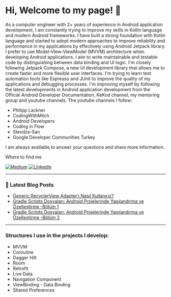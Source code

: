 # Hi, Welcome to my page! 👋

As a computer engineer with 2+ years of experience in Android application development, I am constantly trying to improve my skills in Kotlin language and modern Android frameworks. I have built a strong foundation with Kotlin language and started to adopt modern approaches to improve reliability and performance in my applications by effectively using Android Jetpack library. I prefer to use Model-View-ViewModel (MVVM) architecture when developing Android applications. I aim to write maintainable and testable code by distinguishing between data binding and UI logic. I'm closely following Jetpack Compose, a new UI development library that allows me to create faster and more flexible user interfaces. I'm trying to learn test automation tools like Espresso and JUnit to improve the quality of my applications and debugging processes. I'm improving myself by following the latest developments in Android application development from the Official Android Developer Documentation, KeKod channel, my mentoring group and youtube channels.
The youtube channels I follow:

- Philipp Lackner 
- CodingWithMitch
- Android Developers
- Coding in Flow
- Stevdza-San
- Google Developer Communities Turkey

I am always available to answer your questions and share more information.

Where to find me

[![Medium](https://img.shields.io/badge/Medium-12100E?style=for-the-badge&logo=medium&logoColor=white&link=link)](https://medium.com/@beyzaakkuzu) 
[![LinkedIn](https://img.shields.io/badge/linkedin-%230077B5.svg?style=for-the-badge&logo=linkedin&logoColor=white&link=link)](https://www.linkedin.com/in/beyzanur-akkuzu)

--------

### 📕 Latest Blog Posts
- [Generic RecyclerView Adapter’ı Nasıl Kullanırız?](https://medium.com/@beyzaakkuzu/generic-recyclerviewadapter%C4%B1-nas%C4%B1l-kullan%C4%B1r%C4%B1z-1602d74ff15) 
- [Gradle Scripts Dosyaları: Android Projelerinde Yapılandırma ve Özelleştirme -Bölüm 1](https://medium.com/@beyzaakkuzu/gradle-scripts-dosyalar%C4%B1-android-projelerinde-yap%C4%B1land%C4%B1rma-ve-%C3%B6zelle%C5%9Ftirme-b%C3%B6l%C3%BCm-1-28bb7cd25070)
- [Gradle Scripts Dosyaları: Android Projelerinde Yapılandırma ve Özelleştirme -Bölüm 2](https://medium.com/@beyzaakkuzu/gradle-scripts-dosyalar%C4%B1-android-projelerinde-yap%C4%B1land%C4%B1rma-ve-%C3%B6zelle%C5%9Ftirme-b%C3%B6l%C3%BCm-2-c43be4cb7873)
-----------
### Structures I use in the projects I develop:
- MVVM
- Coroutine
- Dagger Hilt
- Room
- Retrofit
- Live Data
- Navigation Component
- ViewBinding - Data Binding
- Shared Preferences
